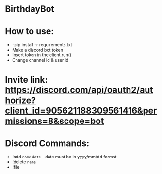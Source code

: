 # BirthdayBot
# How to use: 
- -pip install -r requirements.txt
- Make a discord bot token
- Insert token in the client.run()
- Change channel id & user id 
# Invite link: https://discord.com/api/oauth2/authorize?client_id=905621188309561416&permissions=8&scope=bot 
# Discord Commands:
- !add `name` `date` - date must be in yyyy/mm/dd format 
- !delete `name`
- !file 
